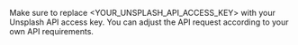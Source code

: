 Make sure to replace <YOUR_UNSPLASH_API_ACCESS_KEY> with your Unsplash API access key. You can adjust the API request according to your own API requirements.
